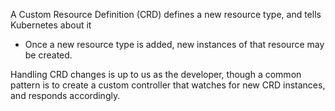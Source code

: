 
A Custom Resource Definition (CRD) defines a new resource type, and tells Kubernetes about it
- Once a new resource type is added, new instances of that resource may be created.

Handling CRD changes is up to us as the developer, though a common pattern is to create a custom controller that watches for new CRD instances, and responds accordingly.
